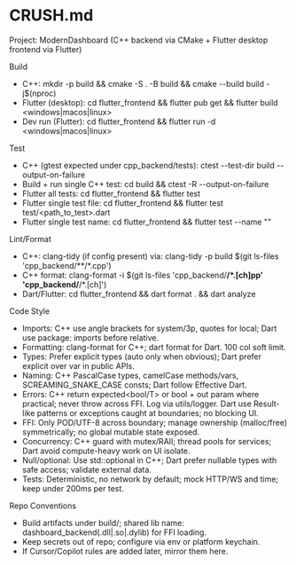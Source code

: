 # CRUSH.md

Project: ModernDashboard (C++ backend via CMake + Flutter desktop frontend via Flutter)

Build
- C++: mkdir -p build && cmake -S . -B build && cmake --build build -j$(nproc)
- Flutter (desktop): cd flutter_frontend && flutter pub get && flutter build <windows|macos|linux>
- Dev run (Flutter): cd flutter_frontend && flutter run -d <windows|macos|linux>

Test
- C++ (gtest expected under cpp_backend/tests): ctest --test-dir build --output-on-failure
- Build + run single C++ test: cd build && ctest -R <TestNameRegex> --output-on-failure
- Flutter all tests: cd flutter_frontend && flutter test
- Flutter single test file: cd flutter_frontend && flutter test test/<path_to_test>.dart
- Flutter single test name: cd flutter_frontend && flutter test --name "<test name>"

Lint/Format
- C++: clang-tidy (if config present) via: clang-tidy -p build $(git ls-files 'cpp_backend/**/*.cpp')
- C++ format: clang-format -i $(git ls-files 'cpp_backend/**/*.[ch]pp' 'cpp_backend/**/*.[ch]')
- Dart/Flutter: cd flutter_frontend && dart format . && dart analyze

Code Style
- Imports: C++ use angle brackets for system/3p, quotes for local; Dart use package: imports before relative.
- Formatting: clang-format for C++; dart format for Dart. 100 col soft limit.
- Types: Prefer explicit types (auto only when obvious); Dart prefer explicit over var in public APIs.
- Naming: C++ PascalCase types, camelCase methods/vars, SCREAMING_SNAKE_CASE consts; Dart follow Effective Dart.
- Errors: C++ return expected<bool/T> or bool + out param where practical; never throw across FFI. Log via utils/logger. Dart use Result-like patterns or exceptions caught at boundaries; no blocking UI.
- FFI: Only POD/UTF-8 across boundary; manage ownership (malloc/free) symmetrically; no global mutable state exposed.
- Concurrency: C++ guard with mutex/RAII; thread pools for services; Dart avoid compute-heavy work on UI isolate.
- Null/optional: Use std::optional in C++; Dart prefer nullable types with safe access; validate external data.
- Tests: Deterministic, no network by default; mock HTTP/WS and time; keep under 200ms per test.

Repo Conventions
- Build artifacts under build/; shared lib name: dashboard_backend(.dll|.so|.dylib) for FFI loading.
- Keep secrets out of repo; configure via env or platform keychain.
- If Cursor/Copilot rules are added later, mirror them here.
